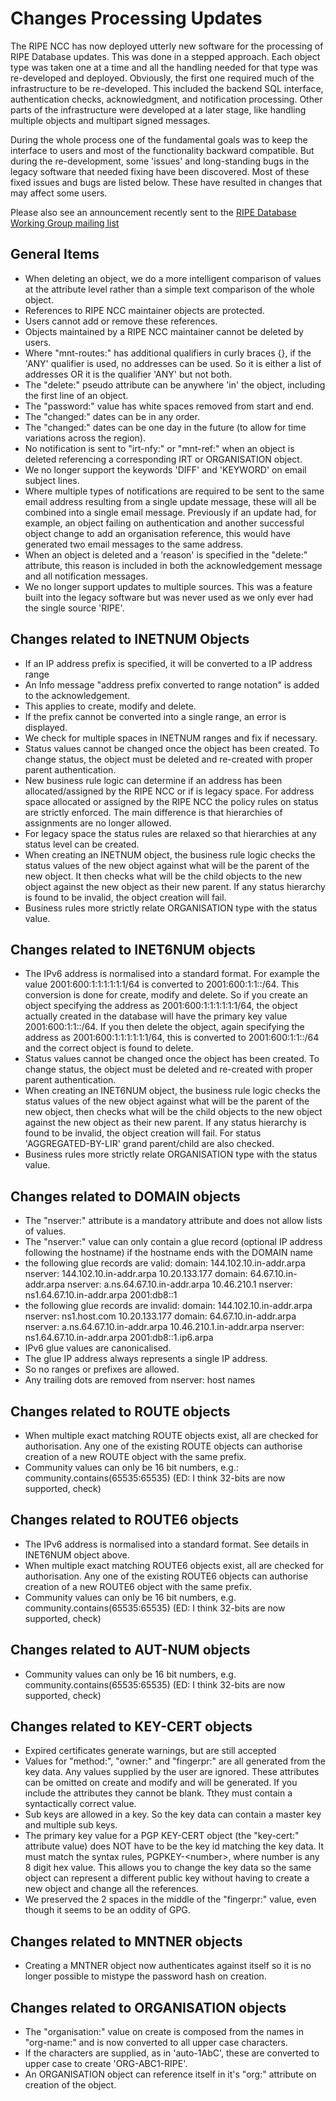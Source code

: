 # Changes Processing Updates

The RIPE NCC has now deployed utterly new software for the processing of RIPE Database updates. This was done in a stepped approach. Each object type was taken one at a time and all the handling needed for that type was re-developed and deployed. Obviously, the first one required much of the infrastructure to be re-developed. This included the backend SQL interface, authentication checks, acknowledgment, and notification processing. Other parts of the infrastructure were developed at a later stage, like handling multiple objects and multipart signed messages.

During the whole process one of the fundamental goals was to keep the interface to users and most of the functionality backward compatible. But during the re-development, some 'issues' and long-standing bugs in the legacy software that needed fixing have been discovered. Most of these fixed issues and bugs are listed below. These have resulted in changes that may affect some users.

Please also see an announcement recently sent to the [RIPE Database Working Group mailing list](http://www.ripe.net/ripe/mail/archives/db-wg/2013-February/004011.html)



## General Items

* When deleting an object, we do a more intelligent comparison of values at the attribute level rather than a simple text comparison of the whole object.
* References to RIPE NCC maintainer objects are protected.
* Users cannot add or remove these references.
* Objects maintained by a RIPE NCC maintainer cannot be deleted by users.
* Where "mnt-routes:" has additional qualifiers in curly braces {}, if the 'ANY' qualifier is used, no addresses can be used. So it is either a list of addresses OR it is the qualifier 'ANY' but not both.
* The "delete:" pseudo attribute can be anywhere 'in' the object, including the first line of an object.
* The "password:" value has white spaces removed from start and end.
* The "changed:" dates can be in any order.
* The "changed:" dates can be one day in the future (to allow for time variations across the region).
* No notification is sent to "irt-nfy:" or "mnt-ref:" when an object is deleted referencing a corresponding IRT or ORGANISATION object.
* We no longer support the keywords 'DIFF' and 'KEYWORD' on email subject lines.
* Where multiple types of notifications are required to be sent to the same email address resulting from a single update message, these will all be combined into a single email message. Previously if an update had, for example, an object failing on authentication and another successful object change to add an organisation reference, this would have generated two email messages to the same address.
* When an object is deleted and a 'reason' is specified in the "delete:" attribute, this reason is included in both the acknowledgement message and all notification messages.
* We no longer support updates to multiple sources. This was a feature built into the legacy software but was never used as we only ever had the single source 'RIPE'.



## Changes related to INETNUM Objects

* If an IP address prefix is specified, it will be converted to a IP address range
* An Info message "address prefix converted to range notation" is added to the acknowledgement.
* This applies to create, modify and delete.
* If the prefix cannot be converted into a single range, an error is displayed.
* We check for multiple spaces in INETNUM ranges and fix if necessary.
* Status values cannot be changed once the object has been created. To change status, the object must be deleted and re-created with proper parent authentication.
* New business rule logic can determine if an address has been allocated/assigned by the RIPE NCC or if is legacy space. For address space allocated or assigned by the RIPE NCC the policy rules on status are strictly enforced. The main difference is that hierarchies of assignments are no longer allowed.
* For legacy space the status rules are relaxed so that hierarchies at any status level can be created.
* When creating an INETNUM object, the business rule logic checks the status values of the new object against what will be the parent of the new object. It then checks what will be the child objects to the new object against the new object as their new parent. If any status hierarchy is found to be invalid, the object creation will fail.
* Business rules more strictly relate ORGANISATION type with the status value.



## Changes related to INET6NUM objects

* The IPv6 address is normalised into a standard format. For example the value 2001:600:1:1:1:1:1:1/64 is converted to 2001:600:1:1::/64. This conversion is done for create, modify and delete. So if you create an object specifying the address as 2001:600:1:1:1:1:1:1/64, the object actually created in the database will have the primary key value 2001:600:1:1::/64. If you then delete the object, again specifying the address as 2001:600:1:1:1:1:1:1/64, this is converted to 2001:600:1:1::/64 and the correct object is found to delete.
* Status values cannot be changed once the object has been created. To change status, the object must be deleted and re-created with proper parent authentication.
* When creating an INET6NUM object, the business rule logic checks the status values of the new object against what will be the parent of the new object, then checks what will be the child objects to the new object against the new object as their new parent. If any status hierarchy is found to be invalid, the object creation will fail. For status 'AGGREGATED-BY-LIR' grand parent/child are also checked.
* Business rules more strictly relate ORGANISATION type with the status value.



## Changes related to DOMAIN objects

* The "nserver:" attribute is a mandatory attribute and does not allow lists of values.
* The "nserver:" value can only contain a glue record (optional IP address following the hostname) if the hostname ends with the DOMAIN name
* the following glue records are valid:
    domain:     144.102.10.in-addr.arpa 
    nserver:    144.102.10.in-addr.arpa 10.20.133.177
    domain:     64.67.10.in-addr.arpa 
    nserver:    a.ns.64.67.10.in-addr.arpa 10.46.210.1 
    nserver:    ns1.64.67.10.in-addr.arpa 2001:db8::1
* the following glue records are invalid:
    domain:     144.102.10.in-addr.arpa 
    nserver:    ns1.host.com 10.20.133.177
    domain:     64.67.10.in-addr.arpa 
    nserver:    a.ns.64.67.10.in-addr.arpa 10.46.210.1.in-addr.arpa 
    nserver:    ns1.64.67.10.in-addr.arpa 2001:db8::1.ip6.arpa
* IPv6 glue values are canonicalised.
* The glue IP address always represents a single IP address.
* So no ranges or prefixes are allowed.
* Any trailing dots are removed from nserver: host names



## Changes related to ROUTE objects

* When multiple exact matching ROUTE objects exist, all are checked for authorisation. Any one of the existing ROUTE objects can authorise creation of a new ROUTE object with the same prefix.
* Community values can only be 16 bit numbers, e.g.: community.contains(65535:65535) (ED: I think 32-bits are now supported, check)



## Changes related to ROUTE6 objects

* The IPv6 address is normalised into a standard format. See details in INET6NUM object above.
* When multiple exact matching ROUTE6 objects exist, all are checked for authorisation. Any one of the existing ROUTE6 objects can authorise creation of a new ROUTE6 object with the same prefix.
* Community values can only be 16 bit numbers, e.g.  community.contains(65535:65535) (ED: I think 32-bits are now supported, check)



## Changes related to AUT-NUM objects

* Community values can only be 16 bit numbers, e.g.  community.contains(65535:65535) (ED: I think 32-bits are now supported, check)



## Changes related to KEY-CERT objects

* Expired certificates generate warnings, but are still accepted
* Values for "method:", "owner:" and "fingerpr:" are all generated from the key data. Any values supplied by the user are ignored. These attributes can be omitted on create and modify and will be generated. If you include the attributes they cannot be blank. Tthey must contain a syntactically correct value.
* Sub keys are allowed in a key. So the key data can contain a master key and multiple sub keys.
* The primary key value for a PGP KEY-CERT object (the "key-cert:" attribute value) does NOT have to be the key id matching the key data. It must match the syntax rules, PGPKEY-&lt;number&gt;, where number is any 8 digit hex value. This allows you to change the key data so the same object can represent a different public key without having to create a new object and change all the references.
* We preserved the 2 spaces in the middle of the "fingerpr:" value, even though it seems to be an oddity of GPG.



## Changes related to MNTNER objects

* Creating a MNTNER object now authenticates against itself so it is no longer possible to mistype the password hash on creation.



## Changes related to ORGANISATION objects

* The "organisation:" value on create is composed from the names in "org-name:" and is now converted to all upper case characters.
* If the characters are supplied, as in 'auto-1AbC', these are converted to upper case to create 'ORG-ABC1-RIPE'.
* An ORGANISATION object can reference itself in it's "org:" attribute on creation of the object.

